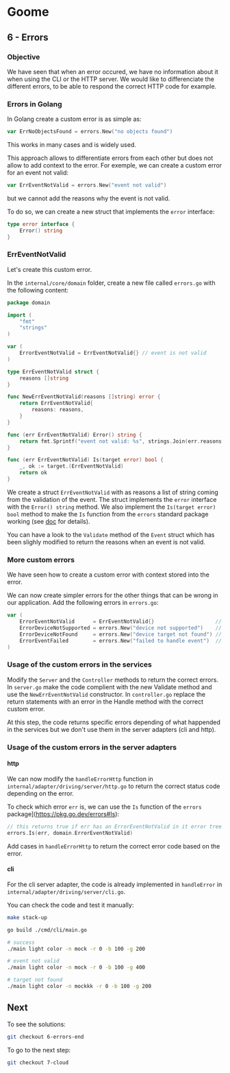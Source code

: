 # Goome

## 6 - Errors

### Objective

We have seen that when an error occured, we have no information about it when using the CLI or the HTTP server.
We would like to differenciate the different errors, to be able to respond the correct HTTP code for example.

### Errors in Golang

In Golang create a custom error is as simple as:

```go
var ErrNoObjectsFound = errors.New("no objects found")
```

This works in many cases and is widely used.

This approach allows to differentiate errors from each other but does not allow to add context to the error.
For exemple, we can create a custom error for an event not valid:

```go
var ErrEventNotValid = errors.New("event not valid")
```

but we cannot add the reasons why the event is not valid.

To do so, we can create a new struct that implements the `error` interface:

```go
type error interface {
	Error() string
}
```

### ErrEventNotValid

Let's create this custom error.

In the `internal/core/domain` folder, create a new file called `errors.go` with the following content:

```go
package domain

import (
	"fmt"
	"strings"
)

var (
	ErrorEventNotValid = ErrEventNotValid{} // event is not valid
)

type ErrEventNotValid struct {
	reasons []string
}

func NewErrEventNotValid(reasons []string) error {
	return ErrEventNotValid{
		reasons: reasons,
	}
}

func (err ErrEventNotValid) Error() string {
	return fmt.Sprintf("event not valid: %s", strings.Join(err.reasons, ", "))
}

func (err ErrEventNotValid) Is(target error) bool {
	_, ok := target.(ErrEventNotValid)
	return ok
}
```

We create a struct `ErrEventNotValid` with as reasons a list of string coming from the validation of the event.
The struct implements the `error` interface with the `Error() string` method.
We also implement the `Is(target error) bool` method to make the `Is` function from the `errors` standard package working (see [doc](https://pkg.go.dev/errors#Is) for details).

You can have a look to the `Validate` method of the `Event` struct which has been slighly modified to return the reasons when an event is not valid.

### More custom errors

We have seen how to create a custom error with context stored into the error.

We can now create simpler errors for the other things that can be wrong in our application.
Add the following errors in `errors.go`:

```go
var (
	ErrorEventNotValid      = ErrEventNotValid{}                    // event is not valid
	ErrorDeviceNotSupported = errors.New("device not supported")    // device not supported
	ErrorDeviceNotFound     = errors.New("device target not found") // device target not found
	ErrorEventFailed        = errors.New("failed to handle event")  // failed to handle event
)
```

### Usage of the custom errors in the services

Modify the `Server` and the `Controller` methods to return the correct errors.
In `server.go` make the code complient with the new Validate method and use the `NewErrEventNotValid` constructor.
In `controller.go` replace the return statements with an error in the Handle method with the correct custom error.

At this step, the code returns specific errors depending of what happended in the services but we don't use them in the server adapters (cli and http).

### Usage of the custom errors in the server adapters

#### http

We can now modify the `handleErrorHttp` function in `internal/adapter/driving/server/http.go` to return the correct status code depending on the error.

To check which error `err` is, we can use the `Is` function of the `errors` package](<https://pkg.go.dev/errors#Is>):

```go
// this returns true if err has an ErrorEventNotValid in it error tree
errors.Is(err, domain.ErrorEventNotValid)
```

Add cases in `handleErrorHttp` to return the correct error code based on the error.

#### cli

For the cli server adapter, the code is already implemented in `handleError` in `internal/adapter/driving/server/cli.go`.

You can check the code and test it manually:

```bash
make stack-up

go build ./cmd/cli/main.go   

# success
./main light color -n mock -r 0 -b 100 -g 200

# event not valid
./main light color -n mock -r 0 -b 100 -g 400

# target not found
./main light color -n mockkk -r 0 -b 100 -g 200
```

## Next

To see the solutions:

```bash
git checkout 6-errors-end
```

To go to the next step:

```bash
git checkout 7-cloud
```
